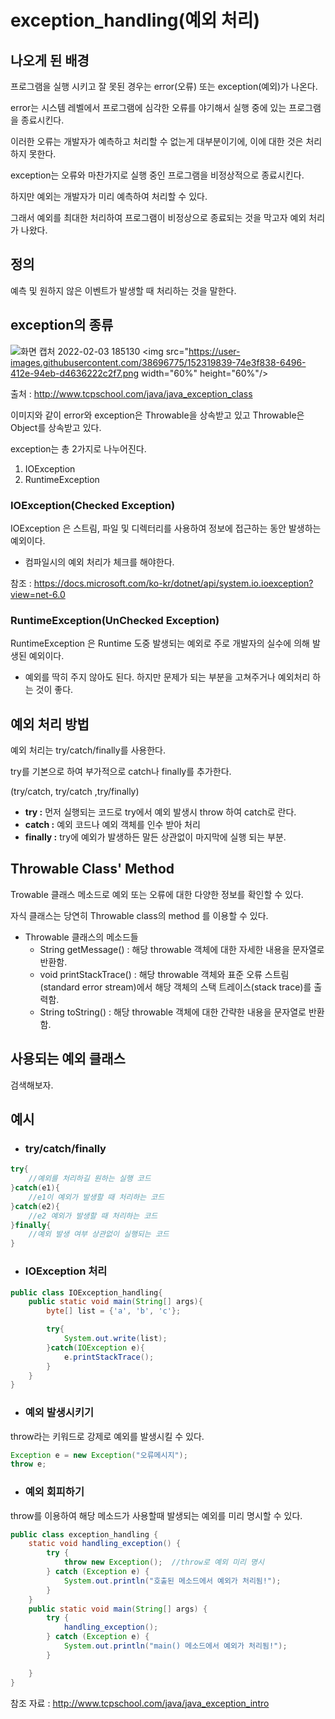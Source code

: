 # exception_handling(예외 처리)
## 나오게 된 배경
프로그램을 실행 시키고 잘 못된 경우는 error(오류) 또는 exception(예외)가 나온다.

error는 시스템 레벨에서 프로그램에 심각한 오류를 야기해서 실행 중에 있는 프로그램을 종료시킨다.

이러한 오류는 개발자가 예측하고 처리할 수 없는게 대부분이기에, 이에 대한 것은 처리하지 못한다.

exception는 오류와 마찬가지로 실행 중인 프로그램을 비정상적으로 종료시킨다.

하지만 예외는 개발자가 미리 예측하여 처리할 수 있다.


그래서 예외를 최대한 처리하여 프로그램이 비정상으로 종료되는 것을 막고자 예외 처리가 나왔다.

## 정의
예측 및 원하지 않은 이벤트가 발생할 때 처리하는 것을 말한다.

## exception의 종류
![화면 캡처 2022-02-03 185130](https://user-images.githubusercontent.com/38696775/152319839-74e3f838-6496-412e-94eb-d4636222c2f7.png)
<img src="https://user-images.githubusercontent.com/38696775/152319839-74e3f838-6496-412e-94eb-d4636222c2f7.png  width="60%" height="60%"/>

출처 : http://www.tcpschool.com/java/java_exception_class

이미지와 같이 error와 exception은 Throwable을 상속받고 있고 Throwable은 Object를 상속받고 있다.

exception는 총 2가지로 나누어진다.
1. IOException
2. RuntimeException

### IOException(Checked Exception)
IOException 은 스트림, 파일 및 디렉터리를 사용하여 정보에 접근하는 동안 발생하는 예외이다.
+ 컴파일시의 예외 처리가 체크를 해야한다.

참조 : https://docs.microsoft.com/ko-kr/dotnet/api/system.io.ioexception?view=net-6.0

### RuntimeException(UnChecked Exception)
RuntimeException 은 Runtime 도중 발생되는 예외로 주로 개발자의 실수에 의해 발생된 예외이다.
+ 예외를 딱히 주지 않아도 된다. 하지만 문제가 되는 부분을 고쳐주거나 예외처리 하는 것이 좋다.


## 예외 처리 방법
예외 처리는 try/catch/finally를 사용한다.

try를 기본으로 하여 부가적으로 catch나 finally를 추가한다.

(try/catch, try/catch ,try/finally)
+ **try :** 먼저 실행되는 코드로 try에서 예외 발생시 throw 하여 catch로 란다.
+ **catch :** 예외 코드나 예외 객체를 인수 받아 처리
+ **finally :** try에 예외가 발생하든 말든 상관없이 마지막에 실행 되는 부분.




## Throwable Class' Method
Trowable 클래스 메소드로 예외 또는 오류에 대한 다양한 정보를 확인할 수 있다.

자식 클래스는 당연히 Throwable class의 method 를 이용할 수 있다.

+ Throwable 클래스의 메소드들
    + String getMessage() : 해당 throwable 객체에 대한 자세한 내용을 문자열로 반환함.
    + void printStackTrace() : 해당 throwable 객체와 표준 오류 스트림(standard error stream)에서 해당 객체의 스택 트레이스(stack trace)를 출력함.
    + String toString() : 해당 throwable 객체에 대한 간략한 내용을 문자열로 반환함.

## 사용되는 예외 클래스
검색해보자.

## 예시
+ ### try/catch/finally
```java
try{
    //예외를 처리하길 원하는 실행 코드
}catch(e1){
    //e1이 예외가 발생할 때 처리하는 코드
}catch(e2){
    //e2 예외가 발생할 때 처리하는 코드
}finally{
    //예외 발생 여부 상관없이 실행되는 코드
}
```
+ ### IOException 처리
```java
public class IOException_handling{
    public static void main(String[] args){
        byte[] list = {'a', 'b', 'c'};

        try{
            System.out.write(list);
        }catch(IOException e){
            e.printStackTrace();
        }
    }
}
```
+ ### 예외 발생시키기
throw라는 키워드로 강제로 예외를 발생시킬 수 있다.
```java
Exception e = new Exception("오류메시지");
throw e;
```

+ ### 예외 회피하기
throw를 이용하여 해당 메소드가 사용할때 발생되는 예외를 미리 명시할 수 있다.
```java
public class exception_handling {
    static void handling_exception() {
        try {
            throw new Exception();  //throw로 예외 미리 명시
        } catch (Exception e) {
            System.out.println("호출된 메소드에서 예외가 처리됨!");
        }
    }
    public static void main(String[] args) {
        try {
            handling_exception();
        } catch (Exception e) {
            System.out.println("main() 메소드에서 예외가 처리됨!");
        }

    }
}
```



참조 자료 : http://www.tcpschool.com/java/java_exception_intro


